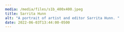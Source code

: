 ```yaml
---
media: /media/files/s1b_400x400.jpeg
title: Sarrita Hunn
alt: "A portrait of artist and editor Sarrita Hunn. "
date: 2022-06-03T13:44:00-0500
---
```

